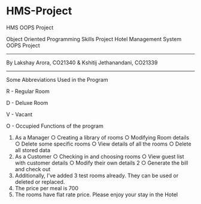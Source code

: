 # HMS-Project
HMS OOPS Project

Object Oriented Programming Skills Project
Hotel Management System
OOPS Project
___
By Lakshay Arora, CO21340 & Kshitij Jethanandani, CO21339
___
Some Abbreviations Used in the Program

R - Regular Room

D - Deluxe Room

V - Vacant

O - Occupied
Functions of the program
1. As a Manager
○ Creating a library of rooms
○ Modifying Room details
○ Delete some specific rooms
○ View details of all the rooms
○ Delete all stored data
2. As a Customer
○ Checking in and choosing rooms
○ View guest list with customer details
○ Modify their own details
2
○ Generate the bill and check out
3. Additionally, I’ve added 3 test rooms already. They can be
used or deleted or replaced.
4. The price per meal is 700
5. The rooms have flat rate price.
Please enjoy your stay in the Hotel
